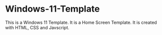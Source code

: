 # Windows-11-Template

This is a Windows 11 Template.
It is a Home Screen Template.
It is created with HTML, CSS and Javscript.
